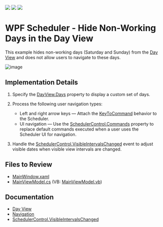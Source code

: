 <!-- default badges list -->
![](https://img.shields.io/endpoint?url=https://codecentral.devexpress.com/api/v1/VersionRange/128655992/22.2.2%2B)
[![](https://img.shields.io/badge/Open_in_DevExpress_Support_Center-FF7200?style=flat-square&logo=DevExpress&logoColor=white)](https://supportcenter.devexpress.com/ticket/details/T608137)
[![](https://img.shields.io/badge/📖_How_to_use_DevExpress_Examples-e9f6fc?style=flat-square)](https://docs.devexpress.com/GeneralInformation/403183)
<!-- default badges end -->

# WPF Scheduler - Hide Non-Working Days in the Day View

This example hides non-working days (Saturday and Sunday) from the [Day View](https://docs.devexpress.com/WPF/119204/controls-and-libraries/scheduler/views/day-view) and does not allow users to navigate to these days.

![image](./media/e3efa9a1-e7d4-40dd-a9f2-cf783f9d2e7f.png)

## Implementation Details

1. Specify the [DayView.Days](https://docs.devexpress.com/WPF/DevExpress.Xpf.Scheduling.DayView.Days) property to display a custom set of days.

2. Process the following user navigation types:

   * Left and right arrow keys — Attach the [KeyToCommand](https://docs.devexpress.com/WPF/DevExpress.Mvvm.UI.KeyToCommand) behavior to the Scheduler.
   * UI navigation — Use the [SchedulerControl.Commands](https://docs.devexpress.com/WPF/DevExpress.Xpf.Scheduling.SchedulerControl.Commands) property to replace default commands executed when a user uses the Scheduler UI for navigation.

3. Handle the [SchedulerControl.VisibleIntervalsChanged](https://docs.devexpress.com/WPF/DevExpress.Xpf.Scheduling.SchedulerControl.VisibleIntervalsChanged) event to adjust visible dates when visible view intervals are changed.

## Files to Review

* [MainWindow.xaml](./CS/NavigateCommandExample/MainWindow.xaml)
* [MainViewModel.cs](./CS/NavigateCommandExample/ViewModel/MainViewModel.cs) (VB: [MainViewModel.vb](./VB/NavigateCommandExample/ViewModel/MainViewModel.vb))

## Documentation

* [Day View](https://docs.devexpress.com/WPF/119204/controls-and-libraries/scheduler/views/day-view)
* [Navigation](https://docs.devexpress.com/WPF/119418/controls-and-libraries/scheduler/navigation)
* [SchedulerControl.VisibleIntervalsChanged](https://docs.devexpress.com/WPF/DevExpress.Xpf.Scheduling.SchedulerControl.VisibleIntervalsChanged)
